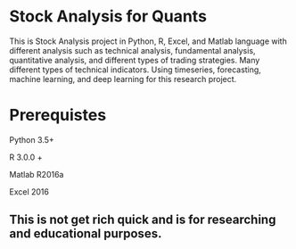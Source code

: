 # Stock Analysis for Quants
This is Stock Analysis project in Python, R, Excel, and Matlab language with different analysis such as technical analysis, fundamental analysis, quantitative analysis, and different types of trading strategies. Many different types of technical indicators. Using timeseries, forecasting, machine learning, and deep learning for this research project. 

# Prerequistes
Python 3.5+

R 3.0.0 +

Matlab R2016a

Excel 2016

## This is not get rich quick and is for researching and educational purposes.

